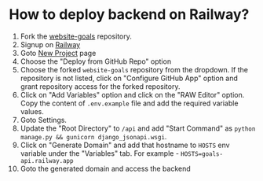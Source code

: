 # How to deploy backend on Railway?

1. Fork the [website-goals](https://github.com/Real-Dev-Squad/website-goals) repository.
2. Signup on [Railway](https://railway.app/login)
3. Goto [New Project](https://railway.app/new) page
4. Choose the "Deploy from GitHub Repo" option
5. Choose the forked `website-goals` repository from the dropdown. If the repository is not listed, click on "Configure GitHub App" option and grant repository access for the forked repository.
6. Click on "Add Variables" option and click on the "RAW Editor" option. Copy the content of `.env.example` file and add the required variable values.
7. Goto Settings. 
8. Update the "Root Directory" to `/api` and add "Start Command" as `python manage.py && gunicorn django_jsonapi.wsgi`.
9. Click on "Generate Domain" and add that hostname to `HOSTS` env variable under the "Variables" tab.
For example - `HOSTS=goals-api.railway.app`
10. Goto the generated domain and access the backend